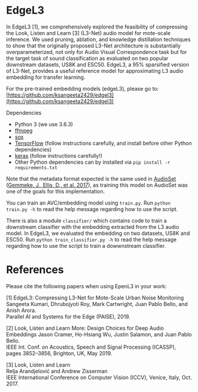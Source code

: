 # EdgeL3

In EdgeL3 [1], we comprehensively explored the feasibility of compressing the Look, Listen and Learn [3] (L3-Net) audio model for mote-scale inference. We used pruning, ablation, and knowledge distillation techniques to show that the originally proposed L3-Net architecture is substantially overparameterized, not only for Audio Visual Correspondence task but for the target task of sound classification as evaluated on two popular downstream datasets, US8K and ESC50. EdgeL3, a 95% sparsified version of L3-Net, provides a useful reference model for approximating L3 audio embedding for transfer learning.

For the pre-trained embedding models (edgeL3), please go to: [https://github.com/ksangeeta2429/edgel3](https://github.com/ksangeeta2429/edgel3)

Dependencies
* Python 3 (we use 3.6.3)
* [ffmpeg](http://www.ffmpeg.org)
* [sox](http://sox.sourceforge.net)
* [TensorFlow](https://www.tensorflow.org/install/) (follow instructions carefully, and install before other Python dependencies)
* [keras](https://keras.io/#installation) (follow instructions carefully!)
* Other Python dependencies can by installed via `pip install -r requirements.txt`

Note that the metadata format expected is the same used in [AudioSet](https://research.google.com/audioset/download.html) ([Gemmeke, J., Ellis, D., et al. 2017](https://static.googleusercontent.com/media/research.google.com/en//pubs/archive/45857.pdf)), as training this model on AudioSet was one of the goals for this implementation.

You can train an AVC/embedding model using `train.py`. Run `python train.py -h` to read the help message regarding how to use the script.

There is also a module `classifier/` which contains code to train a downstream classifier with the embedding extracted from the L3 audio model. In EdgeL3, we evaluated the embedding on two datasets, US8K and ESC50. Run `python train_classifier.py -h` to read the help message regarding how to use the script to train a dowwnstream classifier.

# References

Please cite the following papers when using EpenL3 in your work:

[1] EdgeL3: Compressing L3-Net for Mote-Scale Urban Noise Monitoring
Sangeeta Kumari, Dhrubojyoti Roy, Mark Cartwright, Juan Pablo Bello, and Anish Arora. </br>
Parallel AI and Systems for the Edge (PAISE), 2019.

[2] Look, Listen and Learn More: Design Choices for Deep Audio Embeddings
Jason Cramer, Ho-Hsiang Wu, Justin Salamon, and Juan Pablo Bello.<br/>
IEEE Int. Conf. on Acoustics, Speech and Signal Processing (ICASSP), pages 3852–3856, Brighton, UK, May 2019.

[3] Look, Listen and Learn<br/>
Relja Arandjelović and Andrew Zisserman<br/>
IEEE International Conference on Computer Vision (ICCV), Venice, Italy, Oct. 2017.
